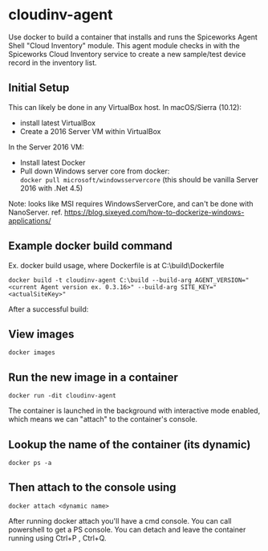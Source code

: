 # cloudinv-agent

Use docker to build a container that installs and runs the Spiceworks Agent Shell "Cloud Inventory" module. This agent module checks in with the Spiceworks Cloud Inventory service to create a new sample/test device record in the inventory list.

## Initial Setup
This can likely be done in any VirtualBox host. In macOS/Sierra (10.12):
  * install latest VirtualBox
  * Create a 2016 Server VM within VirtualBox

In the Server 2016 VM:
  * Install latest Docker
  * Pull down Windows server core from docker:  
  `docker pull microsoft/windowsservercore` (this should be vanilla Server 2016 with .Net 4.5)
 
Note: looks like MSI requires WindowsServerCore, and can't be done with NanoServer. 
ref. https://blog.sixeyed.com/how-to-dockerize-windows-applications/ 

## Example docker build command

Ex. docker build usage, where Dockerfile is at C:\build\Dockerfile

`docker build -t cloudinv-agent C:\build --build-arg AGENT_VERSION="<current Agent version ex. 0.3.16>" --build-arg SITE_KEY="<actualSiteKey>"`

After a successful build:

## View images 
`docker images`

## Run the new image in a container
`docker run -dit cloudinv-agent`
 
The container is launched in the background with interactive mode enabled, which means we can "attach" to the container's console.

## Lookup the name of the container (its dynamic)
`docker ps -a`
 
## Then attach to the console using
`docker attach <dynamic name>`
 
After running docker attach you'll have a cmd console. You can call powershell to get a PS console.
You can detach and leave the container running using Ctrl+P , Ctrl+Q.
